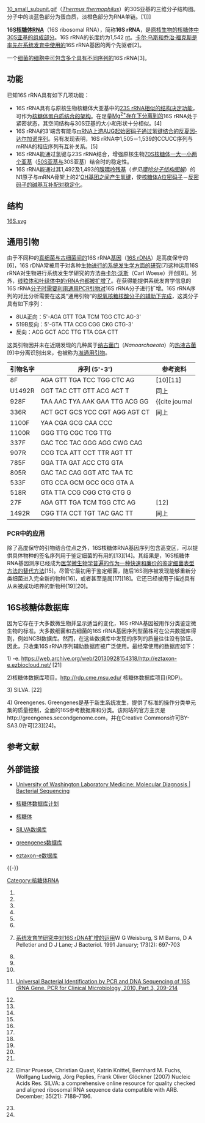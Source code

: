 [10_small_subunit.gif](https://zh.wikipedia.org/wiki/File:10_small_subunit.gif "fig:10_small_subunit.gif")（*[Thermus
thermophilus](https://zh.wikipedia.org/wiki/Thermus_thermophilus "wikilink")*）的30S亚基的三维分子结构图。分子中的淡蓝色部分为蛋白质，淡橙色部分为RNA单链。\[1\]\]\]

**16[S核糖体RNA](https://zh.wikipedia.org/wiki/斯維德伯格 "wikilink")**（16S
ribosomal RNA），简称**16S
rRNA**，是[原核生物的](../Page/原核生物.md "wikilink")[核糖体中](../Page/核糖体.md "wikilink")[30S亚基的组成部分](https://zh.wikipedia.org/wiki/30S亚基 "wikilink")。16S
rRNA的长度约为1,542
[nt](../Page/核苷酸.md "wikilink")。[卡尔·乌斯和](../Page/卡尔·乌斯.md "wikilink")[乔治·福克斯是率先在](../Page/乔治·福克斯_\(生物学家\).md "wikilink")[系统发育中使用的](../Page/系统发生学.md "wikilink")16S
rRNA基因的两个先驱者\[2\]。

一个[细菌的](../Page/细菌.md "wikilink")[细胞中可包含多个具有不同序列的](../Page/细胞.md "wikilink")16S
rRNA\[3\]。

## 功能

已知16S rRNA具有如下几项功能：

  - 16S rRNA具有与原核生物核糖体大亚基中的[23S
    rRNA相似的结构决定功能](https://zh.wikipedia.org/wiki/23S核糖体RNA "wikilink")，可作为[核糖体蛋白质结合的架构](../Page/核糖体蛋白质.md "wikilink")。在足量[Mg<sup>2+</sup>存在下分离到的](https://zh.wikipedia.org/wiki/镁离子 "wikilink")16S
    rRNA处于紧密状态，其空间结构与30S亚基的大小和形状十分相似。\[4\]
  - 16S
    rRNA的3'端含有能与[mRNA上游AUG](https://zh.wikipedia.org/wiki/mRNA "wikilink")[起始密码子通过](https://zh.wikipedia.org/wiki/起始密码子 "wikilink")[氢键结合的](../Page/氢键.md "wikilink")[反夏因-达尔加诺序列](../Page/夏因-达尔加诺序列.md "wikilink")。另有发现表明，16S
    rRNA中1,505－1,539的CCUCC序列与mRNA的相应序列有互补关系。\[5\]
  - 16S rRNA能通过氢键与23S
    rRNA结合，增强原核生物[70S核糖体一大一小两个亚基](https://zh.wikipedia.org/wiki/70S核糖体 "wikilink")（[50S亚基与](https://zh.wikipedia.org/wiki/50S亚基 "wikilink")30S亚基）结合时的稳定性。
  - 16S
    rRNA能通过其1,492及1,493的[腺嘌呤](../Page/腺嘌呤.md "wikilink")[残基](https://zh.wikipedia.org/wiki/残基 "wikilink")（*参见[嘌呤分子结构图解](../Page/嘌呤.md "wikilink")*）的N1原子与mRNA骨架上的2'[OH](../Page/羟基.md "wikilink")[基团之间产生氢键](https://zh.wikipedia.org/wiki/基团 "wikilink")，使[核糖体A位](https://zh.wikipedia.org/wiki/核糖体A位 "wikilink")[密码子](https://zh.wikipedia.org/wiki/密码子 "wikilink")－[反密码子的](https://zh.wikipedia.org/wiki/反密码子 "wikilink")[碱基互补配对稳定化](https://zh.wikipedia.org/wiki/碱基互补配对 "wikilink")。

## 结构

[16S.svg](https://zh.wikipedia.org/wiki/File:16S.svg "fig:16S.svg")

## 通用引物

由于不同种的[真细菌与](https://zh.wikipedia.org/wiki/真细菌 "wikilink")[古细菌间的](https://zh.wikipedia.org/wiki/古细菌 "wikilink")16S
rRNA[基因](../Page/基因.md "wikilink")（[16S
rDNA](https://zh.wikipedia.org/wiki/16S_rDNA "wikilink")）是高度保守的\[6\]，16S
rDNA常被用于对各种[生物进行的](../Page/生物.md "wikilink")[系统发生学方面的研究](../Page/系统发生学.md "wikilink")\[7\]这种运用16S
rRNA对生物进行系统发生学研究的方法由[卡尔·沃斯](https://zh.wikipedia.org/wiki/卡尔·沃斯 "wikilink")（Carl
Woese）开创\[8\]。另外，[线粒体和](https://zh.wikipedia.org/wiki/线粒体 "wikilink")[叶绿体中的rRNA也都被扩增了](../Page/叶绿体.md "wikilink")。在获得能提供系统发育学信息的16S
rRNA[分子时需要利用通用](../Page/分子.md "wikilink")[PCR](../Page/PCR.md "wikilink")[引物对](https://zh.wikipedia.org/wiki/引物_\(分子生物学\) "wikilink")16S
rRNA分子进行扩增。16S
rRNA序列的对比分析需要在这类“通用引物”的[脱氧核糖核酸分子的辅助下完成](../Page/脱氧核糖核酸.md "wikilink")，这类分子具有如下序列：

  - 8UA正向：5'-AGA GTT TGA TCM TGG CTC AG-3'
  - 519B反向：5'-GTA TTA CCG CGG CKG CTG-3'
  - 反向：ACG GCT ACC TTG TTA CGA CTT

这类引物因并未在近期发现的几种属于[纳古菌门](https://zh.wikipedia.org/wiki/纳古菌门 "wikilink")（*Nanoarchaeota*）的[热液古菌](https://zh.wikipedia.org/wiki/热液 "wikilink")\[9\]中分离识别出来，也被称为[准通用引物](https://zh.wikipedia.org/wiki/准通用引物 "wikilink")。

| 引物名字   | 序列 (5'-3')                     | 参考资料                |
| ------ | ------------------------------ | ------------------- |
| 8F     | AGA GTT TGA TCC TGG CTC AG     | \[10\]\[11\]        |
| U1492R | GGT TAC CTT GTT ACG ACT T      | 同上                  |
| 928F   | TAA AAC TYA AAK GAA TTG ACG GG | <ref>{{cite journal |
| 336R   | ACT GCT GCS YCC CGT AGG AGT CT | 同上                  |
| 1100F  | YAA CGA GCG CAA CCC            |                     |
| 1100R  | GGG TTG CGC TCG TTG            |                     |
| 337F   | GAC TCC TAC GGG AGG CWG CAG    |                     |
| 907R   | CCG TCA ATT CCT TTR AGT TT     |                     |
| 785F   | GGA TTA GAT ACC CTG GTA        |                     |
| 805R   | GAC TAC CAG GGT ATC TAA TC     |                     |
| 533F   | GTG CCA GCM GCC GCG GTA A      |                     |
| 518R   | GTA TTA CCG CGG CTG CTG G      |                     |
| 27F    | AGA GTT TGA TCM TGG CTC AG     | \[12\]              |
| 1492R  | CGG TTA CCT TGT TAC GAC TT     | 同上                  |

### PCR中的应用

除了高度保守的引物结合位点之外，16S核糖体RNA基因序列包含高变区，可以提供具体物种的签名序列用于鉴定细菌的有用的\[13\]\[14\]。其结果是，16S核糖体RNA基因测序已经成为[医学微生物学普遍的作为一种快速和廉价的鉴定细菌](https://zh.wikipedia.org/wiki/医学微生物学 "wikilink")[表型方法的替代方法](https://zh.wikipedia.org/wiki/表型 "wikilink")\[15\]。尽管它最初用于鉴定细菌，随后16S测序被发现能够重新分类细菌进入完全新的物种\[16\]，或者甚至是属\[17\]\[18\]。它还已经被用于描述具有从未被成功培养的新物种\[19\]\[20\]。

## 16S核糖体数据库

因为它存在于大多数微生物并显示适当的变化，16S rRNA基因被用作分类鉴定微生物的标准。大多数细菌和古细菌的16S
rRNA基因序列型菌株可在公共数据库得到，例如NCBI数据库。然而，在这些数据库中发现的序列的质量往往没有验证。因此，只收集16S
rRNA序列辅助数据库被广泛使用。最经常使用的数据库如下：

1\) -e.
<https://web.archive.org/web/20130928154318/http://eztaxon-e.ezbiocloud.net/>
\[21\]

2)核糖体数据库项目。http://rdp.cme.msu.edu/ 核糖体数据库项目(RDP)。

3\) SILVA. \[22\]

4\) Greengenes.
Greengenes是基于新生系统发生，提供了标准的操作分类单元集的质量控制，全面的16S参考数据库和分类。该网站的官方主页是http://greengenes.secondgenome.com，并在Creative
Commons许可BY-SA3.0许可\[23\]\[24\]。

## 参考文献

## 外部链接

  - [University of Washington Laboratory Medicine: Molecular Diagnosis |
    Bacterial
    Sequencing](http://depts.washington.edu/molmicdx/mdx/tests/bctseq.shtml)

  - [核糖体数据库计划](http://rdp.cme.msu.edu/)

  - [核糖体](http://serc.carleton.edu/microbelife/research_methods/genomics/ribosome.html)

  - [SILVA数据库](http://www.arb-silva.de/)

  - [greengenes数据库](https://web.archive.org/web/20111021102728/http://greengenes.lbl.gov/cgi-bin/nph-index.cgi/)

  - [eztaxon-e数据库](https://web.archive.org/web/20130928154318/http://eztaxon-e.ezbiocloud.net/)

{{-}}

[Category:核糖体RNA](https://zh.wikipedia.org/wiki/Category:核糖体RNA "wikilink")

1.

2.

3.

4.

5.
6.

7.  [系统发育学研究中对16S
    rDNA扩增的运用](http://jb.asm.org/cgi/content/abstract/173/2/697)W
    G Weisburg, S M Barns, D A Pelletier and D J Lane; J Bacteriol. 1991
    January; 173(2): 697-703

8.

9.

10.

11. [Universal Bacterial Identification by PCR and DNA Sequencing of 16S
    rRNA Gene. PCR for Clinical Microbiology, 2010,
    Part 3, 209-214](http://www.springerlink.com/content/t15411u7p632m7wl)

12.

13.

14.

15.

16.

17.

18.

19.

20.

21.

22. Elmar Pruesse, Christian Quast, Katrin Knittel, Bernhard M. Fuchs,
    Wolfgang Ludwig, Jörg Peplies, Frank Oliver Glöckner (2007) Nucleic
    Acids Res. SILVA: a comprehensive online resource for quality
    checked and aligned ribosomal RNA sequence data compatible with ARB.
    December; 35(21): 7188–7196.

23.

24.